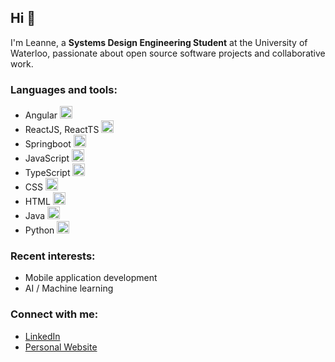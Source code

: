 ## Hi 👋

I'm Leanne, a **Systems Design Engineering Student** at the University of Waterloo, passionate about open source software projects and collaborative work.

### Languages and tools:
- Angular <img src="https://seeklogo.com/images/A/angular-icon-logo-5FC0C40EAC-seeklogo.com.png" height="20px"/>
- ReactJS, ReactTS <img src="https://upload.wikimedia.org/wikipedia/commons/thumb/a/a7/React-icon.svg/2300px-React-icon.svg.png" height="20px"/>
- Springboot <img src="https://miro.medium.com/v2/resize:fit:700/0*R60lnmJl4hanOBaJ.png" height="20px"/>
- JavaScript <img src="https://upload.wikimedia.org/wikipedia/commons/6/6a/JavaScript-logo.png" height="20px"/>
- TypeScript <img src="https://upload.wikimedia.org/wikipedia/commons/thumb/4/4c/Typescript_logo_2020.svg/2048px-Typescript_logo_2020.svg.png" height="20px" />
- CSS <img src="https://cdn4.iconfinder.com/data/icons/iconsimple-programming/512/css-512.png" height="20px" />
- HTML <img src="https://cdn-icons-png.flaticon.com/512/732/732212.png" height="20px" />
- Java <img src="https://static-00.iconduck.com/assets.00/java-icon-1511x2048-6ikx8301.png" height="20px" />
- Python <img src="https://cdn3.iconfinder.com/data/icons/logos-and-brands-adobe/512/267_Python-512.png" height="20px" />

### Recent interests:
- Mobile application development
- AI / Machine learning

### Connect with me:
- [LinkedIn](https://www.linkedin.com/in/sooyeunleanne/)
- [Personal Website](https://sooyeunleanne.github.io/)
